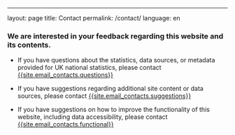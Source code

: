 ---
layout: page
title: Contact
permalink: /contact/
language: en

### We are interested in your feedback regarding this website and its contents.


- If you have questions about the statistics, data sources, or metadata provided for UK national statistics, please contact [{{site.email_contacts.questions}}](mailto:{{site.email_contacts.questions}})

- If you have suggestions regarding additional site content or data sources, please contact [{{site.email_contacts.suggestions}}](mailto:{{site.email_contacts.suggestions}})  

- If you have suggestions on how to improve the functionality of this website, including data accessibility, please contact [{{site.email_contacts.functional}}](mailto:{{site.email_contacts.functional}})
